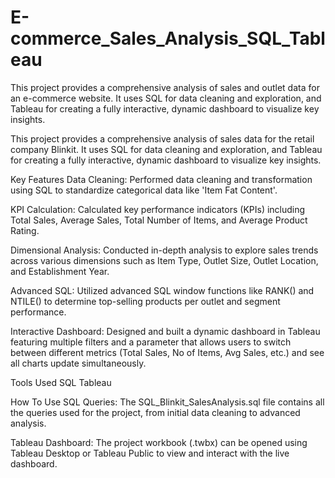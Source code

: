 # E-commerce_Sales_Analysis_SQL_Tableau
This project provides a comprehensive analysis of sales and outlet data for an e-commerce website. It uses SQL for data cleaning and exploration, and Tableau for creating a fully interactive, dynamic dashboard to visualize key insights.

This project provides a comprehensive analysis of sales data for the retail company Blinkit. It uses SQL for data cleaning and exploration, and Tableau for creating a fully interactive, dynamic dashboard to visualize key insights.

Key Features
Data Cleaning: Performed data cleaning and transformation using SQL to standardize categorical data like 'Item Fat Content'.

KPI Calculation: Calculated key performance indicators (KPIs) including Total Sales, Average Sales, Total Number of Items, and Average Product Rating.

Dimensional Analysis: Conducted in-depth analysis to explore sales trends across various dimensions such as Item Type, Outlet Size, Outlet Location, and Establishment Year.

Advanced SQL: Utilized advanced SQL window functions like RANK() and NTILE() to determine top-selling products per outlet and segment performance.

Interactive Dashboard: Designed and built a dynamic dashboard in Tableau featuring multiple filters and a parameter that allows users to switch between different metrics (Total Sales, No of Items, Avg Sales, etc.) and see all charts update simultaneously.

Tools Used
SQL
Tableau

How To Use
SQL Queries: The SQL_Blinkit_SalesAnalysis.sql file contains all the queries used for the project, from initial data cleaning to advanced analysis.

Tableau Dashboard: The project workbook (.twbx) can be opened using Tableau Desktop or Tableau Public to view and interact with the live dashboard.
